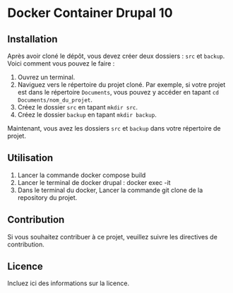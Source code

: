 # Docker Container Drupal 10 

## Installation

Après avoir cloné le dépôt, vous devez créer deux dossiers : `src` et `backup`. Voici comment vous pouvez le faire :

1. Ouvrez un terminal.
2. Naviguez vers le répertoire du projet cloné. Par exemple, si votre projet est dans le répertoire `Documents`, vous pouvez y accéder en tapant `cd Documents/nom_du_projet`.
3. Créez le dossier `src` en tapant `mkdir src`.
4. Créez le dossier `backup` en tapant `mkdir backup`.

Maintenant, vous avez les dossiers `src` et `backup` dans votre répertoire de projet.

## Utilisation

1. Lancer la commande docker compose build
2. Lancer le terminal de docker drupal : docker exec -it <nom-du-docker>
3. Dans le terminal du docker, Lancer la commande git clone de la repository du projet. 


## Contribution

Si vous souhaitez contribuer à ce projet, veuillez suivre les directives de contribution.

## Licence

Incluez ici des informations sur la licence.
